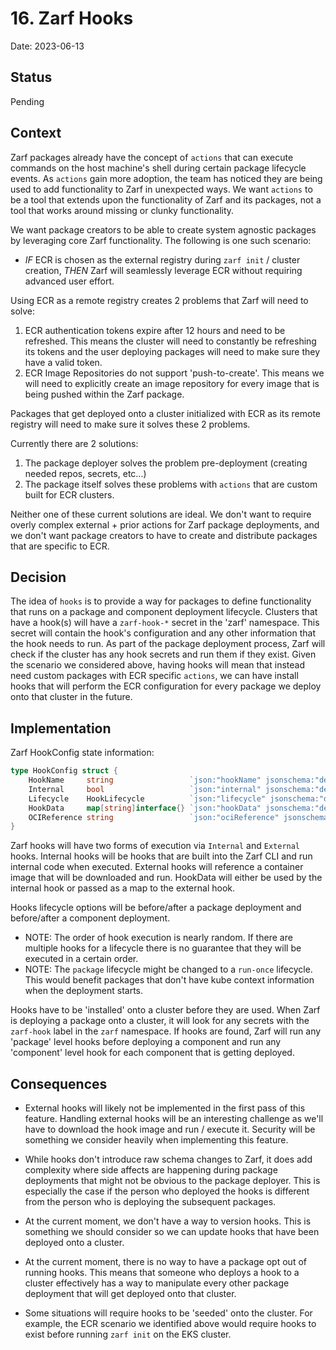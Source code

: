 # 16. Zarf Hooks

Date: 2023-06-13

## Status

Pending

## Context

Zarf packages already have the concept of `actions` that can execute commands on the host machine's shell during certain package lifecycle events. As `actions` gain more adoption, the team has noticed they are being used to add functionality to Zarf in unexpected ways.  We want `actions` to be a tool that extends upon the functionality of Zarf and its packages, not a tool that works around missing or clunky functionality.


We want package creators to be able to create system agnostic packages by leveraging core Zarf functionality. The following is one such scenario:

- _IF_ ECR is chosen as the external registry during `zarf init` / cluster creation, _THEN_ Zarf will seamlessly leverage ECR without requiring advanced user effort.

Using ECR as a remote registry creates 2 problems that Zarf will need to solve:
 1. ECR authentication tokens expire after 12 hours and need to be refreshed. This means the cluster will need to constantly be refreshing its tokens and the user deploying packages will need to make sure they have a valid token.
 2. ECR Image Repositories do not support 'push-to-create'. This means we will need to explicitly create an image repository for every image that is being pushed within the Zarf package.

Packages that get deployed onto a cluster initialized with ECR as its remote registry will need to make sure it solves these 2 problems.

Currently there are 2 solutions:

1. The package deployer solves the problem pre-deployment (creating needed repos, secrets, etc...)
2. The package itself solves these problems with `actions` that are custom built for ECR clusters.

Neither one of these current solutions are ideal. We don't want to require overly complex external + prior actions for Zarf package deployments, and we don't want package creators to have to create and distribute packages that are specific to ECR.


## Decision

The idea of `hooks` is to provide a way for packages to define functionality that runs on a package and component deployment lifecycle. Clusters that have a hook(s) will have a `zarf-hook-*` secret in the 'zarf' namespace. This secret will contain the hook's configuration and any other information that the hook needs to run. As part of the package deployment process, Zarf will check if the cluster has any hook secrets and run them if they exist. Given the scenario we considered above, having hooks will mean that instead need custom packages with ECR specific `actions`, we can have install hooks that will perform the ECR configuration for every package we deploy onto that cluster in the future.


## Implementation

Zarf HookConfig state information:

```go
type HookConfig struct {
	HookName     string                 `json:"hookName" jsonschema:"description=Name of the hook"`
	Internal     bool                   `json:"internal" jsonschema:"description=Internal hooks are run by Zarf itself, not by a plugin"`
	Lifecycle    HookLifecycle          `json:"lifecycle" jsonschema:"description=Lifecycle of the hook"`
	HookData     map[string]interface{} `json:"hookData" jsonschema:"description=Generic data map used for the hook. The data is obtained from a secret in the Zarf namespace"`
	OCIReference string                 `json:"ociReference" jsonschema:"description=Optional OCI reference to the hook image to run"`
}

```

Zarf hooks will have two forms of execution via `Internal` and `External` hooks. Internal hooks will be hooks that are built into the Zarf CLI and run internal code when executed. External hooks will reference a container image that will be downloaded and run. HookData will either be used by the internal hook or passed as a map to the external hook.

Hooks lifecycle options will be before/after a package deployment and before/after a component deployment.
 - NOTE: The order of hook execution is nearly random. If there are multiple hooks for a lifecycle there is no guarantee that they will be executed in a certain order.
 - NOTE: The `package` lifecycle might be changed to a `run-once` lifecycle. This would benefit packages that don't have kube context information when the deployment starts.

Hooks have to be 'installed' onto a cluster before they are used. When Zarf is deploying a package onto a cluster, it will look for any secrets with the `zarf-hook` label in the `zarf` namespace. If hooks are found, Zarf will run any 'package' level hooks before deploying a component and run any 'component' level hook for each component that is getting deployed.


## Consequences

- External hooks will likely not be implemented in the first pass of this feature. Handling external hooks will be an interesting challenge as we'll have to download the hook image and run / execute it. Security will be something we consider heavily when implementing this feature.

- While hooks don't introduce raw schema changes to Zarf, it does add complexity where side affects are happening during package deployments that might not be obvious to the package deployer. This is especially the case if the person who deployed the hooks is different from the person who is deploying the subsequent packages.

- At the current moment, we don't have a way to version hooks. This is something we should consider so we can update hooks that have been deployed onto a cluster.

- At the current moment, there is no way to have a package opt out of running hooks. This means that someone who deploys a hook to a cluster effectively has a way to manipulate every other package deployment that will get deployed onto that cluster.

- Some situations will require hooks to be 'seeded' onto the cluster. For example, the ECR scenario we identified above would require hooks to exist before running `zarf init` on the EKS cluster.
